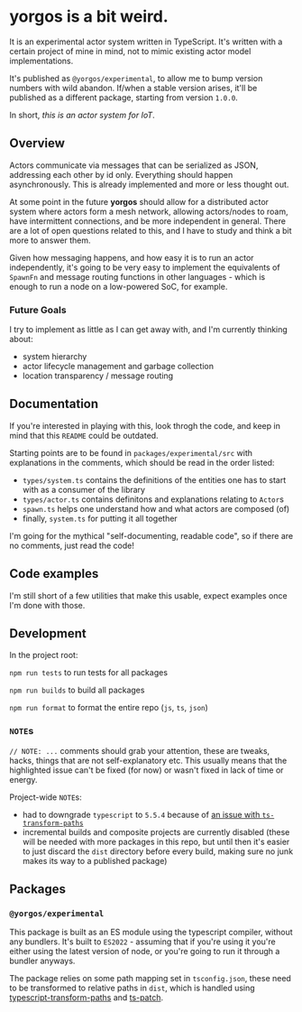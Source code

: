 # **yorgos** is a bit weird.

It is an experimental actor system written in TypeScript. It's written with a certain project of mine in mind, not to mimic existing actor model implementations.

It's published as `@yorgos/experimental`, to allow me to bump version numbers with wild abandon. If/when a stable version arises, it'll be published as a different package, starting from version `1.0.0`.

In short, *this is an actor system for IoT*.

## Overview

Actors communicate via messages that can be serialized as JSON, addressing each other by id only. Everything should happen asynchronously. This is already implemented and more or less thought out.

At some point in the future **yorgos** should allow for a distributed actor system where actors form a mesh network, allowing actors/nodes to roam, have intermittent connections, and be more independent in general. There are a lot of open questions related to this, and I have to study and think a bit more to answer them. 

Given how messaging happens, and how easy it is to run an actor independently, it's going to be very easy to implement the equivalents of `SpawnFn` and message routing functions in other languages - which is enough to run a node on a low-powered SoC, for example.

### Future Goals

I try to implement as little as I can get away with, and I'm currently thinking about:
- system hierarchy
- actor lifecycle management and garbage collection
- location transparency / message routing

## Documentation

If you're interested in playing with this, look throgh the code, and keep in mind that this `README` could be outdated.

Starting points are to be found in `packages/experimental/src` with explanations in the comments, which should be read in the order listed:
 - `types/system.ts` contains the definitions of the entities one has to start with as a consumer of the library
 - `types/actor.ts` contains definitons and explanations relating to `Actor`s
 - `spawn.ts` helps one understand how and what actors are composed (of)
 - finally, `system.ts` for putting it all together

I'm going for the mythical "self-documenting, readable code", so if there are no comments, just read the code!

## Code examples

I'm still short of a few utilities that make this usable, expect examples once I'm done with those.

## Development

In the project root:

`npm run tests` to run tests for all packages

`npm run builds` to build all packages

`npm run format` to format the entire repo (`js`, `ts`, `json`)

### `NOTE`s

`// NOTE: ...` comments should grab your attention, these are tweaks, hacks, things that are not self-explanatory etc. This usually means that the highlighted issue can't be fixed (for now) or wasn't fixed in lack of time or energy.

Project-wide `NOTE`s:
- had to downgrade `typescript` to `5.5.4` because of [an issue with `ts-transform-paths`](https://github.com/LeDDGroup/typescript-transform-paths/issues/266)
- incremental builds and composite projects are currently disabled (these will be needed with more packages in this repo, but until then it's easier to just discard the `dist` directory before every build, making sure no junk makes its way to a published package)

## Packages

### `@yorgos/experimental`

This package is built as an ES module using the typescript compiler, without any bundlers. It's built to `ES2022` - assuming that if you're using it you're either using the latest version of node, or you're going to run it through a bundler anyways.

The package relies on some path mapping set in `tsconfig.json`, these need to be transformed to relative paths in `dist`, which is handled using [typescript-transform-paths](https://github.com/LeDDGroup/typescript-transform-paths) and [ts-patch](https://github.com/nonara/ts-patch).

 